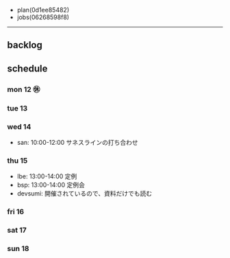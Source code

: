 
- plan(0d1ee85482)
- jobs(06268598f8)
---

## backlog

## schedule
### mon 12 ㊡
### tue 13
### wed 14
- san: 10:00-12:00 サネスラインの打ち合わせ
### thu 15
- lbe: 13:00-14:00 定例
- bsp: 13:00-14:00 定例会
- devsumi: 開催されているので、資料だけでも読む
### fri 16
### sat 17
### sun 18




